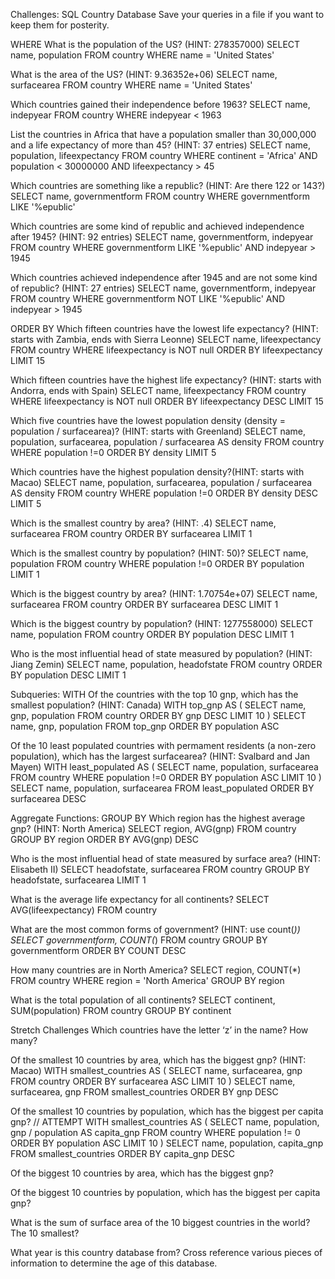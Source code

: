 Challenges: SQL Country Database
Save your queries in a file if you want to keep them for posterity.

WHERE
What is the population of the US? (HINT: 278357000)
SELECT name, population
FROM country
WHERE name = 'United States'

What is the area of the US? (HINT: 9.36352e+06)
SELECT name, surfacearea
FROM country
WHERE name = 'United States'

Which countries gained their independence before 1963?
SELECT name, indepyear
FROM country
WHERE indepyear < 1963

List the countries in Africa that have a population smaller than 30,000,000 and a life expectancy of more than 45? (HINT: 37 entries)
SELECT name, population, lifeexpectancy
FROM country
WHERE continent = 'Africa' AND population < 30000000 AND lifeexpectancy > 45 

Which countries are something like a republic? (HINT: Are there 122 or 143?)
SELECT name, governmentform
FROM country
WHERE governmentform LIKE '%epublic'

Which countries are some kind of republic and achieved independence after 1945? (HINT: 92 entries)
SELECT name, governmentform, indepyear
FROM country
WHERE governmentform LIKE '%epublic' AND indepyear > 1945

Which countries achieved independence after 1945 and are not some kind of republic? (HINT: 27 entries)
SELECT name, governmentform, indepyear
FROM country
WHERE governmentform NOT LIKE '%epublic' AND indepyear > 1945


ORDER BY
Which fifteen countries have the lowest life expectancy? (HINT: starts with Zambia, ends with Sierra Leonne)
SELECT name, lifeexpectancy
FROM country
WHERE lifeexpectancy is NOT null 
ORDER BY lifeexpectancy
LIMIT 15

Which fifteen countries have the highest life expectancy? (HINT: starts with Andorra, ends with Spain)
SELECT name, lifeexpectancy
FROM country
WHERE lifeexpectancy is NOT null 
ORDER BY lifeexpectancy DESC
LIMIT 15

Which five countries have the lowest population density (density = population / surfacearea)? (HINT: starts with Greenland)
SELECT name, population, surfacearea, population / surfacearea AS density
FROM country
WHERE population !=0
ORDER BY density 
LIMIT 5


Which countries have the highest population density?(HINT: starts with Macao)
SELECT name, population, surfacearea, population / surfacearea AS density
FROM country
WHERE population !=0
ORDER BY density DESC 
LIMIT 5

Which is the smallest country by area? (HINT: .4)
SELECT name, surfacearea
FROM country
ORDER BY surfacearea
LIMIT 1

Which is the smallest country by population? (HINT: 50)?
SELECT name, population
FROM country
WHERE population !=0
ORDER BY population 
LIMIT 1

Which is the biggest country by area? (HINT: 1.70754e+07)
SELECT name, surfacearea
FROM country
ORDER BY surfacearea DESC
LIMIT 1

Which is the biggest country by population? (HINT: 1277558000)
SELECT name, population
FROM country
ORDER BY population DESC
LIMIT 1

Who is the most influential head of state measured by population? (HINT: Jiang Zemin)
SELECT name, population, headofstate
FROM country
ORDER BY population DESC
LIMIT 1

Subqueries: WITH
Of the countries with the top 10 gnp, which has the smallest population? (HINT: Canada)
WITH top_gnp AS (
SELECT name, gnp, population
FROM country
ORDER BY gnp DESC
LIMIT 10
)
SELECT name, gnp, population
FROM top_gnp
ORDER BY population ASC

Of the 10 least populated countries with permament residents (a non-zero population), which has the largest surfacearea? (HINT: Svalbard and Jan Mayen)
WITH least_populated AS (
SELECT name, population, surfacearea
FROM country
WHERE population !=0
ORDER BY population ASC
LIMIT 10
)
SELECT name, population, surfacearea
FROM least_populated
ORDER BY surfacearea DESC

Aggregate Functions: GROUP BY
Which region has the highest average gnp? (HINT: North America)
SELECT region, AVG(gnp)
FROM country
GROUP BY region
ORDER BY AVG(gnp) DESC

Who is the most influential head of state measured by surface area? (HINT: Elisabeth II)
SELECT headofstate, surfacearea
FROM country
GROUP BY headofstate, surfacearea
LIMIT 1

What is the average life expectancy for all continents?
SELECT AVG(lifeexpectancy)
FROM country

What are the most common forms of government? (HINT: use count(*))
SELECT governmentform, COUNT(*)
FROM country
GROUP BY governmentform
ORDER BY COUNT DESC

How many countries are in North America?
SELECT region, COUNT(*)
FROM country
WHERE region = 'North America'
GROUP BY region

What is the total population of all continents?
SELECT continent, SUM(population)
FROM country
GROUP BY continent

Stretch Challenges
Which countries have the letter ‘z’ in the name? How many?


Of the smallest 10 countries by area, which has the biggest gnp? (HINT: Macao)
WITH smallest_countries AS (
SELECT name, surfacearea, gnp
FROM country
ORDER BY surfacearea ASC
LIMIT 10
)
SELECT name, surfacearea, gnp
FROM smallest_countries
ORDER BY gnp DESC

Of the smallest 10 countries by population, which has the biggest per capita gnp?
// ATTEMPT 
WITH smallest_countries AS (
SELECT name, population, gnp / population AS capita_gnp
FROM country
WHERE population != 0
ORDER BY population ASC
LIMIT 10
)
SELECT name, population, capita_gnp
FROM smallest_countries
ORDER BY capita_gnp DESC


Of the biggest 10 countries by area, which has the biggest gnp?


Of the biggest 10 countries by population, which has the biggest per capita gnp?


What is the sum of surface area of the 10 biggest countries in the world? The 10 smallest?


What year is this country database from? Cross reference various pieces of information to determine the age of this database.
